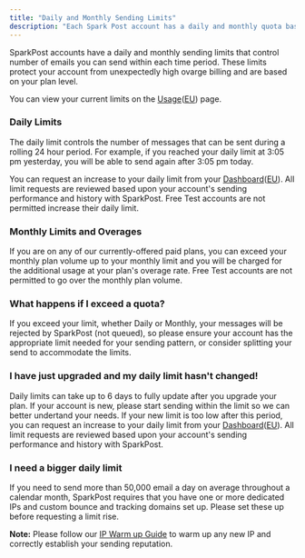 ```yaml
---
title: "Daily and Monthly Sending Limits"
description: "Each Spark Post account has a daily and monthly quota based on the current plan level These represent the number of messages you can send within each time period and is provided for your protection You can view your current quota limits on the Account Usage page Daily Limits The..."
---
```


SparkPost accounts have a daily and monthly sending limits that control number of emails you can send within each time period. These limits protect your account from unexpectedly high ovarge billing and are based on your plan level.

You can view your current limits on the [Usage](http://app.sparkpost.com/usage)([EU](http://app.eu.sparkpost.com/usage)) page.

 ### Daily Limits

The daily limit controls the number of messages that can be sent during a rolling 24 hour period. For example, if you reached your daily limit at 3:05 pm yesterday, you will be able to send again after 3:05 pm today.

You can request an increase to your daily limit from your [Dashboard](https://app.sparkpost.com/dashboard?supportTicket=true)([EU](https://app.sparkpost.com/dashboard?supportTicket=true)). All limit requests are reviewed based upon your account's sending performance and history with SparkPost. Free Test accounts are not permitted increase their daily limit.

### Monthly Limits and Overages

If you are on any of our currently-offered paid plans, you can exceed your monthly plan volume up to your monthly limit and you will be charged for the additional usage at your plan's overage rate. Free Test accounts are not permitted to go over the monthly plan volume.

### What happens if I exceed a quota?

If you exceed your limit, whether Daily or Monthly, your messages will be rejected by SparkPost (not queued), so please ensure your account has the appropriate limit needed for your sending pattern, or consider splitting your send to accommodate the limits.

### I have just upgraded and my daily limit hasn't changed!

Daily limits can take up to 6 days to fully update after you upgrade your plan. If your account is new, please start sending within the limit so we can better undertand your needs. If your new limit is too low after this period, you can request an increase to your daily limit from your [Dashboard](http://app.sparkpost.com/dashboard)([EU](https://app.sparkpost.com/dashboard?supportTicket=true)). All limit requests are reviewed based upon your account's sending performance and history with SparkPost.

### I need a bigger daily limit

If you need to send more than 50,000 email a day on average throughout a calendar month, SparkPost requires that you have one or more dedicated IPs and custom bounce and tracking domains set up. Please set these up before requesting a limit rise.

**Note:**  Please follow our [IP Warm up Guide](https://www.sparkpost.com/docs/deliverability/ip-warm-up-overview/) to warm up any new IP and correctly establish your sending reputation.
